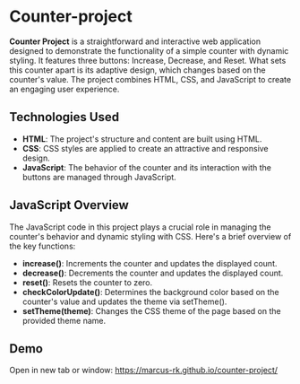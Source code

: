 # Counter-project
**Counter Project** is a straightforward and interactive web application designed to demonstrate the functionality of a simple counter with dynamic styling. It features three buttons: Increase, Decrease, and Reset. What sets this counter apart is its adaptive design, which changes based on the counter's value. The project combines HTML, CSS, and JavaScript to create an engaging user experience.

## Technologies Used
* **HTML**: The project's structure and content are built using HTML.
* **CSS**: CSS styles are applied to create an attractive and responsive design.
* **JavaScript**: The behavior of the counter and its interaction with the buttons are managed through JavaScript.

## JavaScript Overview
The JavaScript code in this project plays a crucial role in managing the counter's behavior and dynamic styling with CSS. Here's a brief overview of the key functions:

* **increase()**: Increments the counter and updates the displayed count.
* **decrease()**: Decrements the counter and updates the displayed count.
* **reset()**: Resets the counter to zero.
* **checkColorUpdate()**: Determines the background color based on the counter's value and updates the theme via setTheme().
* **setTheme(theme)**: Changes the CSS theme of the page based on the provided theme name.

## Demo
Open in new tab or window: https://marcus-rk.github.io/counter-project/

